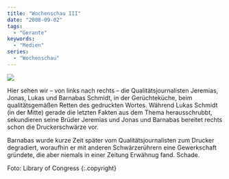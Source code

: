 ```yaml
---
title: "Wochenschau III"
date: "2008-09-02"
tags:
  - "Gerante"
keywords:
  - "Medien"
series:
  - "Wochenschau"
---
```


![](/img/codecandies/ZZ13CF5988.jpg)

Hier sehen wir – von links nach rechts – die Qualitätsjournalisten Jeremias, Jonas, Lukas und Barnabas Schmidt, in der Gerüchteküche, beim qualitätsgemäßen Retten des gedruckten Wortes. Während Lukas Schmidt (in der Mitte) gerade die letzten Fakten aus dem Thema herausschrubbt, sekundieren seine Brüder Jeremias und Jonas und Barnabas bereitet rechts schon die Druckerschwärze vor.

Barnabas wurde kurze Zeit später vom Qualitätsjournalisten zum Drucker degradiert, woraufhin er mit anderen Schwärzerührern eine Gewerkschaft gründete, die aber niemals in einer Zeitung Erwähnug fand. Schade.

Foto: Library of Congress {:.copyright}
